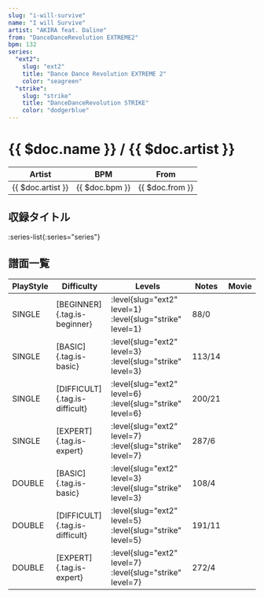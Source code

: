 ```yaml
---
slug: "i-will-survive"
name: "I will Survive"
artist: "AKIRA feat. Daline"
from: "DanceDanceRevolution EXTREME2"
bpm: 132
series:
  "ext2":
    slug: "ext2"
    title: "Dance Dance Revolution EXTREME 2"
    color: "seagreen"
  "strike":
    slug: "strike"
    title: "DanceDanceRevolution STRIKE"
    color: "dodgerblue"
---
```


# {{ $doc.name }} / {{ $doc.artist }}

|Artist|BPM|From|
|------|---|----|
|{{ $doc.artist }}|{{ $doc.bpm }}|{{ $doc.from }}|

## 収録タイトル

:series-list{:series="series"}

## 譜面一覧

|PlayStyle|Difficulty|Levels|Notes|Movie|
|---------|----------|------|-----|-----|
|SINGLE|[BEGINNER]{.tag.is-beginner}|:level{slug="ext2" level=1} :level{slug="strike" level=1}|88/0||
|SINGLE|[BASIC]{.tag.is-basic}|:level{slug="ext2" level=3} :level{slug="strike" level=3}|113/14||
|SINGLE|[DIFFICULT]{.tag.is-difficult}|:level{slug="ext2" level=6} :level{slug="strike" level=6}|200/21||
|SINGLE|[EXPERT]{.tag.is-expert}|:level{slug="ext2" level=7} :level{slug="strike" level=7}|287/6||
|DOUBLE|[BASIC]{.tag.is-basic}|:level{slug="ext2" level=3} :level{slug="strike" level=3}|108/4||
|DOUBLE|[DIFFICULT]{.tag.is-difficult}|:level{slug="ext2" level=5} :level{slug="strike" level=5}|191/11||
|DOUBLE|[EXPERT]{.tag.is-expert}|:level{slug="ext2" level=7} :level{slug="strike" level=7}|272/4||
